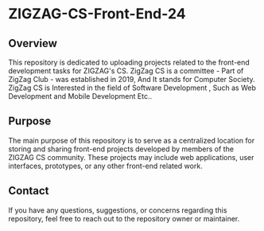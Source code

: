 # ZIGZAG-CS-Front-End-24

## Overview
This repository is dedicated to uploading projects related to the front-end development tasks for ZIGZAG's CS. ZigZag CS is a committee - Part of ZigZag
Club - was established in 2019, And It stands for Computer Society. ZigZag CS is Interested in the field of Software Development , Such as Web Development and Mobile Development Etc..

## Purpose
The main purpose of this repository is to serve as a centralized location for storing and sharing front-end projects developed by members of the ZIGZAG CS community. These projects may include web applications, user interfaces, prototypes, or any other front-end related work.

## Contact
If you have any questions, suggestions, or concerns regarding this repository, feel free to reach out to the repository owner or maintainer.
